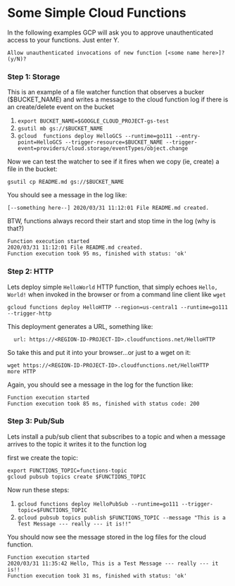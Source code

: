 # Some Simple Cloud Functions

In the following examples GCP will ask you to approve unauthenticated access to your functions. Just enter Y.

```
Allow unauthenticated invocations of new function [<some name here>]? (y/N)?
```
### Step 1: Storage
This is an example of a file watcher function that observes a bucker ($BUCKET_NAME) and writes a message to the cloud function
log if there is an create/delete event on the bucket

1. `export BUCKET_NAME=$GOOGLE_CLOUD_PROJECT-gs-test`
1. `gsutil mb gs://$BUCKET_NAME`
1. `gcloud  functions deploy HelloGCS --runtime=go111 --entry-point=HelloGCS --trigger-resource=$BUCKET_NAME --trigger-event=providers/cloud.storage/eventTypes/object.change`

Now we can test the watcher to see if it fires when we copy (ie, create) a file in the bucket:
```
gsutil cp README.md gs://$BUCKET_NAME
```

You should see a message in the log like:

```
[--something here--] 2020/03/31 11:12:01 File README.md created.
```
BTW, functions always record their start and stop time in the log (why is that?)

```
Function execution started
2020/03/31 11:12:01 File README.md created.
Function execution took 95 ms, finished with status: 'ok'

```

### Step 2: HTTP

Lets deploy simple ``HelloWorld`` HTTP function, that simply echoes ``Hello, World!`` when invoked 
in the browser or from a command line client like ``wget``

```
gcloud functions deploy HelloHTTP --region=us-central1 --runtime=go111 --trigger-http
```
This deployment generates a URL, something like:

```
  url: https://<REGION-ID-PROJECT-ID>.cloudfunctions.net/HelloHTTP
```

So take this and put it into your browser...or just to a wget on it:

```
wget https://<REGION-ID-PROJECT-ID>.cloudfunctions.net/HelloHTTP
more HTTP
```
Again, you should see a message in the log for the function like:

```
Function execution started
Function execution took 85 ms, finished with status code: 200
```

### Step 3: Pub/Sub

Lets install a pub/sub client that subscribes to a topic and when
a message arrives to the topic it writes it to the function log

first we create the topic:
```
export FUNCTIONS_TOPIC=functions-topic
gcloud pubsub topics create $FUNCTIONS_TOPIC

```
Now run these steps:

1. `gcloud functions deploy HelloPubSub --runtime=go111 --trigger-topic=$FUNCTIONS_TOPIC`
1. `gcloud pubsub topics publish $FUNCTIONS_TOPIC --message "This is a Test Message --- really --- it is!!"`

You should now see the message stored in the log files for the cloud function.

```
Function execution started
2020/03/31 11:35:42 Hello, This is a Test Message --- really --- it is!!
Function execution took 31 ms, finished with status: 'ok'
```